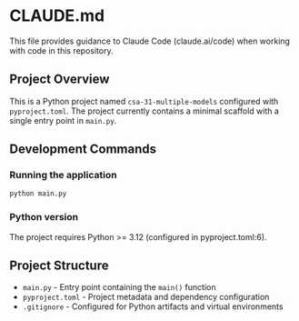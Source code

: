 # CLAUDE.md

This file provides guidance to Claude Code (claude.ai/code) when working with code in this repository.

## Project Overview

This is a Python project named `csa-31-multiple-models` configured with `pyproject.toml`. The project currently contains a minimal scaffold with a single entry point in `main.py`.

## Development Commands

### Running the application
```bash
python main.py
```

### Python version
The project requires Python >= 3.12 (configured in pyproject.toml:6).

## Project Structure

- `main.py` - Entry point containing the `main()` function
- `pyproject.toml` - Project metadata and dependency configuration
- `.gitignore` - Configured for Python artifacts and virtual environments
